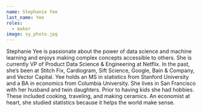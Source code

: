 ```yaml
---
name: Stephanie Yee
last_name: Yee
roles:
  - maker
image: sy_photo.jpg
---
```

Stephanie Yee is passionate about the power of data science and machine learning and enjoys making complex concepts accessible to others. She is currently VP of Product Data Science & Engineering at Netflix. In the past, she’s been at Stitch Fix, Cardiogram, Sift Science, Google, Bain & Company, and Vector Capital. Yee holds an MS in statistics from Stanford University and a BA in economics from Columbia University. She lives in San Francisco with her husband and twin daughters. Prior to having kids she had hobbies. These included cooking, traveling, and making ceramics. An economist at heart, she studied statistics because it helps the world make sense.